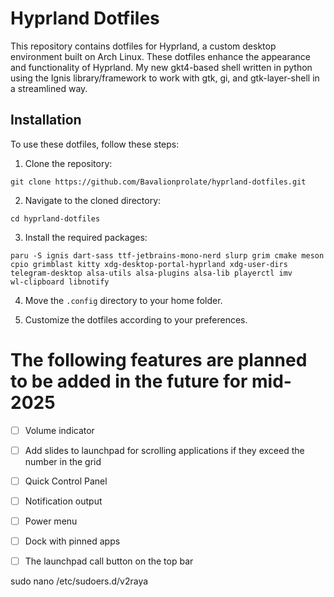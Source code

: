 # Hyprland Dotfiles

This repository contains dotfiles for Hyprland, a custom desktop environment built on Arch Linux. These dotfiles enhance the appearance and functionality of Hyprland.
My new gkt4-based shell written in python using the Ignis library/framework to work with gtk, gi, and gtk-layer-shell in a streamlined way.

## Installation

To use these dotfiles, follow these steps:

1. Clone the repository:

~~~
git clone https://github.com/Bavalionprolate/hyprland-dotfiles.git
~~~

2. Navigate to the cloned directory:

~~~
cd hyprland-dotfiles
~~~

3. Install the required packages:

~~~
paru -S ignis dart-sass ttf-jetbrains-mono-nerd slurp grim cmake meson cpio grimblast kitty xdg-desktop-portal-hyprland xdg-user-dirs telegram-desktop alsa-utils alsa-plugins alsa-lib playerctl imv
wl-clipboard libnotify
~~~

4. Move the `.config` directory to your home folder.

5. Customize the dotfiles according to your preferences.

# The following features are planned to be added in the future for mid-2025

- [ ] Volume indicator
- [ ] Add slides to launchpad for scrolling applications if they exceed the number in the grid
- [ ] Quick Control Panel
- [ ] Notification output
- [ ] Power menu
- [ ] Dock with pinned apps
- [ ] The launchpad call button on the top bar



sudo nano /etc/sudoers.d/v2raya




